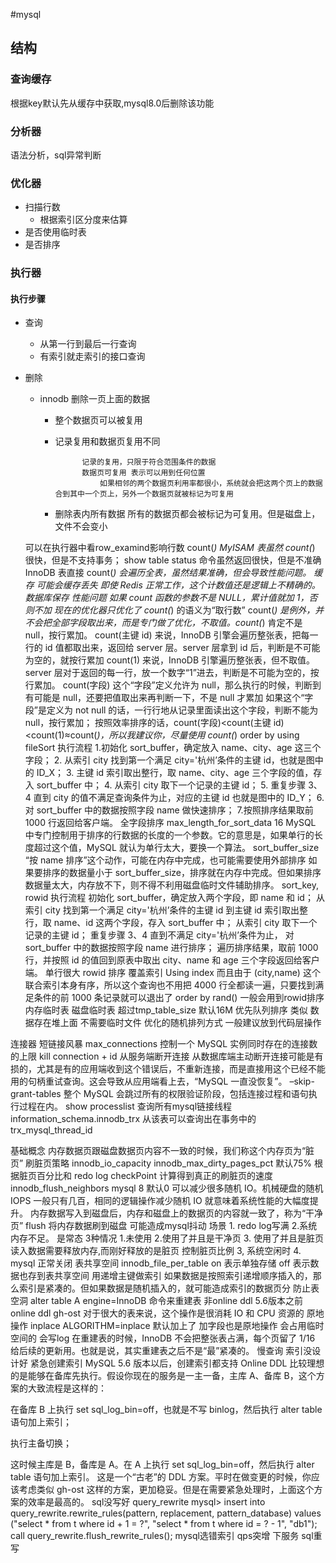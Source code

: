 #mysql  

## 结构

### 查询缓存
根据key默认先从缓存中获取,mysql8.0后删除该功能

### 分析器
语法分析，sql异常判断

### 优化器

- 扫描行数
	- 根据索引区分度来估算
- 是否使用临时表
- 是否排序	

### 执行器

#### 执行步骤
- 查询
	- 从第一行到最后一行查询
	- 有索引就走索引的接口查询
- 删除
	- innodb 删除一页上面的数据 
		- 整个数据页可以被复用
		- 记录复用和数据页复用不同
		
					记录的复用，只限于符合范围条件的数据
					数据页可复用 表示可以用到任何位置
						如果相邻的两个数据页利用率都很小，系统就会把这两个页上的数据合到其中一个页上，另外一个数据页就被标记为可复用
		 - 删除表内所有数据
			所有的数据页都会被标记为可复用。但是磁盘上，文件不会变小			


	可以在执行器中看row_examind影响行数
	count(*)
		MyISAM 表虽然 count(*) 很快，但是不支持事务；
		show table status 命令虽然返回很快，但是不准确
		InnoDB 表直接 count(*) 会遍历全表，虽然结果准确，但会导致性能问题。
		缓存
			可能会缓存丢失
			即使 Redis 正常工作，这个计数值还是逻辑上不精确的。
		数据库保存
		性能问题
			如果 count 函数的参数不是 NULL，累计值就加 1，否则不加
			现在的优化器只优化了 count(*) 的语义为“取行数”
				count(*) 是例外，并不会把全部字段取出来，而是专门做了优化，不取值。count(*) 肯定不是 null，按行累加。
			count(主键 id) 来说，InnoDB 引擎会遍历整张表，把每一行的 id 值都取出来，返回给 server 层。server 层拿到 id 后，判断是不可能为空的，就按行累加
			count(1) 来说，InnoDB 引擎遍历整张表，但不取值。server 层对于返回的每一行，放一个数字“1”进去，判断是不可能为空的，按行累加。
			count(字段)
				这个“字段”定义允许为 null，那么执行的时候，判断到有可能是 null，还要把值取出来再判断一下，不是 null 才累加
				如果这个“字段”是定义为 not null 的话，一行行地从记录里面读出这个字段，判断不能为 null，按行累加；
			按照效率排序的话，count(字段)<count(主键 id)<count(1)≈count(*)，所以我建议你，尽量使用 count(*)
	order by
		using fileSort
			执行流程
				1.初始化 sort_buffer，确定放入 name、city、age 这三个字段；
				2. 从索引 city 找到第一个满足 city='杭州’条件的主键 id，也就是图中的 ID_X；
				3. 主键 id 索引取出整行，取 name、city、age 三个字段的值，存入 sort_buffer 中；
				4. 从索引 city 取下一个记录的主键 id；
				5. 重复步骤 3、4 直到 city 的值不满足查询条件为止，对应的主键 id 也就是图中的 ID_Y；
				6.对 sort_buffer 中的数据按照字段 name 做快速排序；
				7.按照排序结果取前 1000 行返回给客户端。
			全字段排序
		max_length_for_sort_data
			16
			MySQL 中专门控制用于排序的行数据的长度的一个参数。它的意思是，如果单行的长度超过这个值，MySQL 就认为单行太大，要换一个算法。
		sort_buffer_size
			“按 name 排序”这个动作，可能在内存中完成，也可能需要使用外部排序
			如果要排序的数据量小于 sort_buffer_size，排序就在内存中完成。但如果排序数据量太大，内存放不下，则不得不利用磁盘临时文件辅助排序。
		sort_key, rowid
			执行流程
				初始化 sort_buffer，确定放入两个字段，即 name 和 id；
				从索引 city 找到第一个满足 city='杭州’条件的主键 id
				到主键 id 索引取出整行，取 name、id 这两个字段，存入 sort_buffer 中；
				从索引 city 取下一个记录的主键 id；
				重复步骤 3、4 直到不满足 city='杭州’条件为止，
				对 sort_buffer 中的数据按照字段 name 进行排序；
				遍历排序结果，取前 1000 行，并按照 id 的值回到原表中取出 city、name 和 age 三个字段返回给客户端。
			单行很大
			rowid 排序
		覆盖索引
			Using index
			而且由于 (city,name) 这个联合索引本身有序，所以这个查询也不用把 4000 行全都读一遍，只要找到满足条件的前 1000 条记录就可以退出了
	order by rand()
		一般会用到rowid排序
		内存临时表
		磁盘临时表
			超过tmp_table_size 默认16M
			优先队列排序
				类似 数据存在堆上面
				不需要临时文件
		优化的随机排列方式
			一般建议放到代码层操作

连接器
	短链接风暴
		max_connections
			控制一个 MySQL 实例同时存在的连接数的上限
		kill connection + id
			从服务端断开连接
			从数据库端主动断开连接可能是有损的，尤其是有的应用端收到这个错误后，不重新连接，而是直接用这个已经不能用的句柄重试查询。这会导致从应用端看上去，“MySQL 一直没恢复”。
		–skip-grant-tables
			整个 MySQL 会跳过所有的权限验证阶段，包括连接过程和语句执行过程在内。
	show processlist
		查询所有mysql链接线程
		information_schema.innodb_trx
			从该表可以查询出在事务中的trx_mysql_thread_id

基础概念
	内存数据页跟磁盘数据页内容不一致的时候，我们称这个内存页为“脏页”
		刷脏页策略
			innodb_io_capacity
			innodb_max_dirty_pages_pct
				默认75%
			根据脏页百分比和 redo log checkPoint 计算得到真正的刷脏页的速度
			innodb_flush_neighbors
				mysql 8 默认0
				可以减少很多随机 IO。机械硬盘的随机 IOPS 一般只有几百，相同的逻辑操作减少随机 IO 就意味着系统性能的大幅度提升。
	内存数据写入到磁盘后，内存和磁盘上的数据页的内容就一致了，称为“干净页”
	flush
		将内存数据刷到磁盘
		可能造成mysql抖动
		场景
			1. redo log写满
			2.系统内存不足。
				是常态
				3种情况
					1.未使用
					2.使用了并且是干净页
					3. 使用了并且是脏页
						读入数据需要释放内存,而刚好释放的是脏页
						控制脏页比例
			3, 系统空闲时
			4. mysql 正常关闭
	表共享空间
		innodb_file_per_table
			on 表示单独存储
			off 表示数据也存到表共享空间
	用递增主键做索引
		如果数据是按照索引递增顺序插入的，那么索引是紧凑的。但如果数据是随机插入的，就可能造成索引的数据页分
		防止表空洞
			alter table A engine=InnoDB 命令来重建表
				非online ddl 5.6版本之前
				online ddl
					gh-ost
				对于很大的表来说，这个操作是很消耗 IO 和 CPU 资源的
				原地操作 inplace
					ALGORITHM=inplace 默认加上了
					加字段也是原地操作
					会占用临时空间的
					会写log
				在重建表的时候，InnoDB 不会把整张表占满，每个页留了 1/16 给后续的更新用。也就是说，其实重建表之后不是“最”紧凑的。
	慢查询
		索引没设计好
			紧急创建索引
				MySQL 5.6 版本以后，创建索引都支持 Online DDL
				比较理想的是能够在备库先执行。假设你现在的服务是一主一备，主库 A、备库 B，这个方案的大致流程是这样的：


在备库 B 上执行 set sql_log_bin=off，也就是不写 binlog，然后执行 alter table 语句加上索引；

执行主备切换；

这时候主库是 B，备库是 A。在 A 上执行 set sql_log_bin=off，然后执行 alter table 语句加上索引。
这是一个“古老”的 DDL 方案。平时在做变更的时候，你应该考虑类似 gh-ost 这样的方案，更加稳妥。但是在需要紧急处理时，上面这个方案的效率是最高的。
		sql没写好
			query_rewrite
				mysql> insert into query_rewrite.rewrite_rules(pattern, replacement, pattern_database) values ("select * from t where id + 1 = ?", "select * from t where id = ? - 1", "db1");
				call query_rewrite.flush_rewrite_rules();
		mysql选错索引
	qps突增
		下服务
		sql重写
